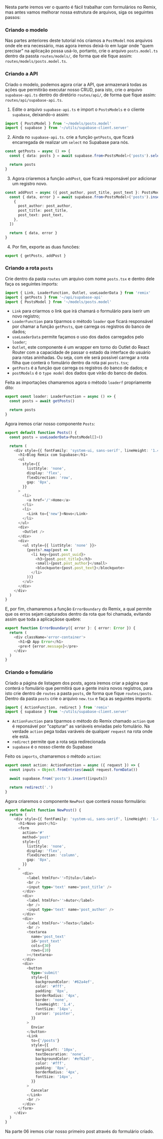 Nesta parte iremos ver o quanto é fácil trabalhar com formulários no Remix, mas antes vamos melhorar nossa estrutura de arquivos, siga os seguintes passos:

### Criando o modelo

Nas partes anteriores deste tutorial nós criamos a `PostModel` nos arquivos onde ele era necessário, mas agora iremos deixá-lo em lugar onde "quem precisar" na aplicação possa usá-lo, portanto, crie o arquivo `posts.model.ts` dentro da passta `routes/models/`, de forma que ele fique assim: `routes/models/posts.model.ts`.

### Criando a API

Criado o modelo, podemos agora criar a API, que armazenará todas as ações que permitirão executar nosso CRUD, para isto, crie o arquivo `supabase-api.ts` dentro do diretório `routes/api/`, de forma que fique assim: `routes/api/supabase-api.ts`.

1. Edite o arquivo `supabase-api.ts` e import o `PostsModels` e o cliente `supabase`, deixando-o assim:

```ts
import { PostsModel } from '~/models/posts.model'
import { supabase } from '~/utils/supabase-client.server'
```

2. Ainda no `supabase-api.ts`. crie a função `getPosts`, que ficará encarregada de realizar um `select` no Supabase para nós.

```ts
const getPosts = async () => {
  const { data: posts } = await supabase.from<PostsModel>('posts').select('*')

  return posts
}
```

3. Agora criaremos a função `addPost`, que ficará responsável por adicionar um registro novo.

```ts
const addPost = async ({ post_author, post_title, post_text }: PostsModel) => {
  const { data, error } = await supabase.from<PostsModel>('posts').insert([
    {
      post_author: post_author,
      post_title: post_title,
      post_text: post_text,
    },
  ])

  return { data, error }
}
```

4. Por fim, exporte as duas funcões:

```ts
export { getPosts, addPost }
```

### Criando a rota `posts`

Crie dentro da pasta `routes` um arquivo com nome `posts.tsx` e dentro dele faça os seguintes imports:

```ts
import { Link, LoaderFunction, Outlet, useLoaderData } from 'remix'
import { getPosts } from '~/api/supabase-api'
import { PostsModel } from '~/models/posts.model'
```

- `Link` para criarmos o link que irá chamará o formulário para iserir um novo registro;
- `LoaderFunction` para tiparmos o método `loader` que ficará responsável por chamar a função `getPosts`, que carrega os registros do banco de dados;
- `useLoaderData` permite façamos o uso dos dados carregados pelo `loader`;
- `Outlet`, este componente é um wrapper em torno do Outlet do React Router com a capacidade de passar o estado da interface do usuário para rotas aninhadas. Ou seja, com ele será possível carregar a rota filha que conterá o fomulário dentro da rota pai `posts.tsx`;
- `getPosts` é a função que carrega os registros do banco de dados; e
- `postModels` é o `type model` dos dados que virão do banco de dados.

Feita as importações chamaremos agora o método `loaderf` propriamente dito:

```ts
export const loader: LoaderFunction = async () => {
  const posts = await getPosts()

  return posts
}
```

Agora iremos criar nosso componente `Posts`:

```ts
export default function Posts() {
  const posts = useLoaderData<PostsModel[]>()

  return (
    <div style={{ fontFamily: 'system-ui, sans-serif', lineHeight: '1.4' }}>
      <h1>Blog Remix com Supabase</h1>
      <ul
        style={{
          listStyle: 'none',
          display: 'flex',
          flexDirection: 'row',
          gap: '8px',
        }}
      >
        <li>
          <a href='/'>Home</a>
        </li>
        <li>
          <Link to={'new'}>Novo</Link>
        </li>
      </ul>
      <div>
        <Outlet />
      </div>
      <div>
        <ul style={{ listStyle: 'none' }}>
          {posts?.map(post => (
            <li key={post.post_uuid}>
              <h3>{post.post_title}</h3>
              <small>{post.post_author}</small>
              <blockquote>{post.post_text}</blockquote>
            </li>
          ))}
        </ul>
      </div>
    </div>
  )
}
```

E, por fim, chamaremos a função `ErrorBoundary` do Remix, a qual permite que os erros sejam capturados dentro da rota que foi chamada, evitando assim que toda a aplicaçãose quebre:

```ts
export function ErrorBoundary({ error }: { error: Error }) {
  return (
    <div className='error-container'>
      <h1>😱 App Error</h1>
      <pre>❗ {error.message}</pre>
    </div>
  )
}
```

### Criando o fomulário

Criado a página de listagem dos posts, agora iremos criar a página que conterá o fomulário que permitirá que a gente insira novos registros, para isto crie dentro de `routes` a pasta `posts`, de forma que fique `routes/posts`. Dentro da pasta `posts` crie o arquivo `new.tsx` e faça as seguintes imports:

```ts
import { ActionFunction, redirect } from 'remix'
import { supabase } from '~/utils/supabase-client.server'
```

- `ActionFunction` para tiparmos o método do Remix chamado `action` que é reponsável por "capturar" as variáveis enviadas pelo fomulário. Na verdade `action` pega todas varáveis de qualquer `request` na rota onde ele está.
- `redirect` permite que a rota seja redirecionada
- `supabase` é o nosso cliente do Supabase

Feito os `imports`, chamaremos o método `action`:

```ts
export const action: ActionFunction = async ({ request }) => {
  const inputs = Object.fromEntries(await request.formData())

  await supabase.from('posts').insert([inputs])

  return redirect('.')
}
```

Agora criaremos o componente `NewPost` que conterá nosso formulário:

```ts
export default function NewPost() {
  return (
    <div style={{ fontFamily: 'system-ui, sans-serif', lineHeight: '1.4' }}>
      <h1>Novo post</h1>
      <form
        action='#'
        method='post'
        style={{
          listStyle: 'none',
          display: 'flex',
          flexDirection: 'column',
          gap: '8px',
        }}
      >
        <div>
          <label htmlFor=''>Título</label>
          <br />
          <input type='text' name='post_title' />
        </div>
        <div>
          <label htmlFor=''>Autor</label>
          <br />
          <input type='text' name='post_author' />
        </div>
        <div>
          <label htmlFor=''>Texto</label>
          <br />
          <textarea
            name='post_text'
            id='post_text'
            cols={30}
            rows={10}
          ></textarea>
        </div>
        <div>
          <button
            type='submit'
            style={{
              backgroundColor: '#62a4ef',
              color: '#fff',
              padding: '8px',
              borderRadius: '4px',
              border: 'none',
              lineHeight: '1.4',
              fontSize: '14px',
              cursor: 'pointer',
            }}
          >
            Enviar
          </button>
          <Link
            to={'/posts'}
            style={{
              marginLeft: '10px',
              textDecoration: 'none',
              backgroundColor: '#ef62df',
              color: '#fff',
              padding: '8px',
              borderRadius: '4px',
              fontSize: '14px',
            }}
          >
            Cancelar
          </Link>
          <br />
        </div>
      </form>
    </div>
  )
}
```

Na parte 06 iremos criar nosso primeiro post através do formulário criado.
